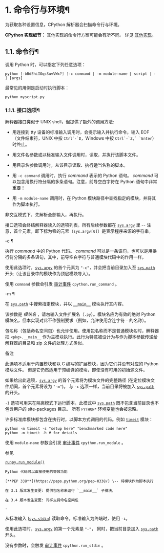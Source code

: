 # 1\. 命令行与环境¶

为获取各种设置信息，CPython 解析器会扫描命令行与环境。

**CPython 实现细节：** 其他实现的命令行方案可能会有所不同。 详见 [其他实现](1.%20概述.md#implementations)。

## 1.1. 命令行¶

调用 Python 时，可以指定下列任意选项：

    
    
~~~
python [-bBdEhiIOqsSuvVWx?] [-c command | -m module-name | script | - ] [args]
~~~

最常见的用例是启动时执行脚本：

    
    
~~~
python myscript.py
~~~

### 1.1.1. 接口选项¶

解释器接口类似于 UNIX shell，但提供了额外的调用方法:

  * 用连接到 tty 设备的标准输入调用时，会提示输入并执行命令，输入 EOF （文件结束符，UNIX 中按 ``Ctrl`-`D``，Windows 中按 ``Ctrl`-`Z,` `Enter``）时终止。

  * 用文件名参数或以标准输入文件调用时，读取，并执行该脚本文件。

  * 用目录名参数调用时，从该目录读取、执行适当名称的脚本。

  * 用 `-c command` 调用时，执行 _command_ 表示的 Python 语句。 _command_ 可以包含用换行符分隔的多条语句。注意，前导空白字符在 Python 语句中非常重要！

  * 用 `-m module-name` 调用时，在 Python 模块路径中查找指定的模块，并将其作为脚本执行。

非交互模式下，先解析全部输入，再执行。

接口选项会终结解释器读入的选项列表，所有后续参数都在 [`sys.argv`](3.标准库/sys.md#sys.argv "sys.argv") 里 -- 注意，首个元素，即下标为零的元素（`sys.argv[0]`）是表示程序来源的字符串。

-c <command>¶
    

执行 _command_ 中的 Python 代码。 _command_ 可以是一条语句，也可以是用换行符分隔的多条语句，其中，前导空白字符与普通模块代码中的作用一样。

使用此选项时，[`sys.argv`](3.标准库/sys.md#sys.argv "sys.argv") 的首个元素为 `"-c"`，并会把当前目录加入至 [`sys.path`](3.标准库/sys.md#sys.path "sys.path") 开头（让该目录中的模块作为顶层模块导入）。

使用 `command` 参数会引发 [审计事件](3.标准库/sys.md#auditing) `cpython.run_command` 。

-m <module-name>¶
    

在 [`sys.path`](3.标准库/sys.md#sys.path "sys.path") 中搜索指定模块，并以 [`__main__`](__main__.md#module-__main__ "__main__: The environment where top-level code is run. Covers command-line interfaces, import-time behavior, and ``__name__ == '__main__'``.") 模块执行其内容。

该参数是 _模块名_ ，请勿输入文件扩展名（`.py`）。模块名应为有效的绝对 Python 模块名，但本实现对此不作强制要求（例如，允许使用含连字符 `-` 的名称）。

包名称（包括命名空间包）也允许使用。使用包名称而不是普通模块名时，解释器把 `<pkg>.__main__` 作为主模块执行。此行为特意被设计为与作为脚本参数传递给解释器的目录和 zip 文件的处理方式类似。

备注

此选项不适用于内置模块和以 C 编写的扩展模块，因为它们并没有对应的 Python 模块文件。 但是它仍然适用于预编译的模块，即使没有可用的初始源文件。

如果给出此选项，[`sys.argv`](3.标准库/sys.md#sys.argv "sys.argv") 的首个元素将为模块文件的完整路径 (在定位模块文件期间，首个元素将设为 `"-m"`)。 与 `-c` 选项一样，当前目录将被加入 [`sys.path`](3.标准库/sys.md#sys.path "sys.path") 的开头。

`-I` 选项可用来在隔离模式下运行脚本，此模式中 [`sys.path`](3.标准库/sys.md#sys.path "sys.path") 既不包含当前目录也不包含用户的 site-packages 目录。 所有 `PYTHON*` 环境变量也会被忽略。

许多标准库模块都包含在执行时，以脚本方式调用的代码。例如 [`timeit`](timeit.md#module-timeit "timeit: Measure the execution time of small code snippets.") 模块：

    
    
~~~
python -m timeit -s "setup here" "benchmarked code here"
python -m timeit -h # for details
~~~

使用 `module-name` 参数会引发 [审计事件](3.标准库/sys.md#auditing) `cpython.run_module` 。

参见

[`runpy.run_module()`](runpy.md#runpy.run_module "runpy.run_module")

    

~~~
Python 代码可以直接使用的等效功能

[**PEP 338**](https://peps.python.org/pep-0338/) \-- 将模块作为脚本执行

在 3.1 版本发生变更: 提供包名称来运行 `__main__` 子模块。

在 3.4 版本发生变更: 同样支持命名空间包

-
~~~

从标准输入 ([`sys.stdin`](3.标准库/sys.md#sys.stdin "sys.stdin")) 读取命令。标准输入为终端时，使用 `-i`。

使用此选项时，[`sys.argv`](3.标准库/sys.md#sys.argv "sys.argv") 的第一个元素是 `"-"`， 同时，把当前目录加入 [`sys.path`](3.标准库/sys.md#sys.path "sys.path") 开头。

没有参数时，会触发 [审计事件](3.标准库/sys.md#auditing) `cpython.run_stdin` 。

<script>

    

~~~
执行 _script_ 中的 Python 代码，该参数应为（绝对或相对）文件系统路径，指向 Python 文件、包含 `__main__.py` 文件的目录，或包含 `__main__.py` 文件的 zip 文件。

给出此选项时，[`sys.argv`](../library/sys.md#sys.argv "sys.argv") 的第一个元素就是在命令行中指定的脚本名称。

如果脚本名称直接指向 Python 文件，则把该文件所在目录加入 [`sys.path`](../library/sys.md#sys.path "sys.path") 的开头，并且把该文件当作 [`__main__`](../library/__main__.md#module-__main__ "__main__: The environment where top-level code is run. Covers command-line interfaces, import-time behavior, and ``__name__ == '__main__'``.") 模块来执行。

如果脚本名称指向目录或 zip 文件，则把脚本名加入 [`sys.path`](../library/sys.md#sys.path "sys.path") 的开头，并把该位置中的 `__main__.py` 文件当作 [`__main__`](../library/__main__.md#module-__main__ "__main__: The environment where top-level code is run. Covers command-line interfaces, import-time behavior, and ``__name__ == '__main__'``.") 模块来执行。

`-I` 选项以隔离模式运行脚本，此模式中，[`sys.path`](../library/sys.md#sys.path "sys.path") 既不包含脚本目录，也不包含用户的 site-packages 目录，还会忽略所有 `PYTHON*` 环境变量。

使用 `filename` 参数会引发 [审计事件](../library/sys.md#auditing) `cpython.run_file` 。

参见

[`runpy.run_path()`](../library/runpy.md#runpy.run_path "runpy.run_path")
~~~
    

~~~
Python 代码可以直接使用的等效功能

未给出接口选项时，使用 `-i`，`sys.argv[0]` 为空字符串 (`""`)，并把当前目录加至 [`sys.path`](../library/sys.md#sys.path "sys.path") 的开头。 此外，如果系统支持，还能自动启用 tab 补全和历史编辑（参见 [Readline 配置](../library/site.md#rlcompleter-config)）。

参见

[调用解释器](../tutorial/interpreter.md#tut-invoking)

在 3.4 版本发生变更: 自动启用 tab 补全和历史编辑。

### 1.1.2. 通用选项¶

-?¶
-h¶
\--help¶
~~~
    

~~~
打印所有命令行选项及对应环境变量的简短描述然后退出。

\--help-env¶
~~~
    

~~~
打印 Python 专属环境变量的简短描述然后退出。

在 3.11 版本加入.

\--help-xoptions¶
~~~
    

~~~
打印实现专属 `-X` 选项的简短描述然后退出。

在 3.11 版本加入.

\--help-all¶
~~~
    

~~~
打印完整使用信息然后退出。

在 3.11 版本加入.

-V¶
\--version¶
~~~
    

~~~
输出 Python 版本号并退出。示例如下：
~~~
    
    
~~~
Python 3.8.0b2+
~~~

输入两次 `V` 选项时，输出更多构建信息，例如：

    
    
~~~
Python 3.8.0b2+ (3.8:0c076caaa8, Apr 20 2019, 21:55:00)
[GCC 6.2.0 20161005]
~~~

在 3.6 版本加入: `-VV` 选项。

### 1.1.3. 其他选项¶

-b¶
    

用 [`str`](../library/stdtypes.md#str "str") 与 [`bytes`](../library/stdtypes.md#bytes "bytes") 或 [`bytearray`](../library/stdtypes.md#bytearray "bytearray") 对比， 或对比 [`bytes`](../library/stdtypes.md#bytes "bytes") 与 [`int`](../library/functions.md#int "int") 时，会发出警告。重复给出该选项（`-bb`）时会报错。

在 3.5 版本发生变更: 影响 [`bytes`](../library/stdtypes.md#bytes "bytes") 与 [`int`](../library/functions.md#int "int") 的比较。

-B¶
    

给出此选项时，Python 不在导入源模块时写入 `.pyc` 文件。另请参阅 `PYTHONDONTWRITEBYTECODE`。

\--check-hash-based-pycs default|always|never¶

    

~~~
控制基于哈希值的 `.pyc` 文件的验证行为。 参见 [已缓存字节码的失效](../reference/import.md#pyc-invalidation)。 当设为 `default` 时，已选定和未选定的基于哈希值的字节码缓存文件将根据其默认语义进行验证。 当设为 `always` 时，所有基于哈希值的 `.pyc` 文件，不论是已选定还是未选定的都将根据其对应的源文件进行验证。 当设为 `never` 时，基于哈希值的 `.pyc` 文件将不会根据其对应的源文件进行验证。

基于时间戳的 `.pyc` 文件的语义不会受此选项影响。

-d¶
~~~

启用解析器调试输出（仅供专家查看）。 另请参见 `PYTHONDEBUG` 环境变量。

此选项需要 [Python 的调试构建版](configure.md#debug-build)，否则它将被忽略。

-E¶
    

忽略所有 `PYTHON*` 环境变量，例如，已设置的 `PYTHONPATH` 和 `PYTHONHOME`。

另请参阅 `-P` 和 `-I` (隔离) 选项。

-i¶
    

脚本是第一个参数，或使用 `-c` 时，即便 [`sys.stdin`](../library/sys.md#sys.stdin "sys.stdin") 不是终端，执行脚本或命令后，也会进入交互模式。不读取 `PYTHONSTARTUP` 文件。

本选项用于，脚本触发异常时，检查全局变量或堆栈回溯。 详见 `PYTHONINSPECT`。

-I¶
    

以隔离模式运行 Python。 这还将应用 `-E`, `-P` 和 `-s` 选项。

在隔离模式下 [`sys.path`](../library/sys.md#sys.path "sys.path") 既不包含脚本所在目录也不包含用户的 site-packages 目录。 所有 `PYTHON*` 环境变量也都会被忽略。 还可以施加更进一步的限制以防止用户注入恶意代码。

在 3.4 版本加入.

-O¶
    

移除 assert 语句以及任何以 [`__debug__`](../library/constants.md#debug__ "__debug__") 的值作为条件的代码。 通过在 `.pyc` 扩展名之前添加 `.opt-1` 来扩充已编译文件 ([bytecode](../glossary.md#term-bytecode)) 的文件名 (参见 [**PEP 488**](https://peps.python.org/pep-0488/))。 另请参阅 `PYTHONOPTIMIZE`。

在 3.5 版本发生变更: 依据 [**PEP 488**](https://peps.python.org/pep-0488/) 修改 `.pyc` 文件名。

-OO¶
    

在启用 `-O` 的同时丢弃文档字符串。 通过在 `.pyc` 扩展名之前添加 `.opt-2` 来扩展已编译文件 ([bytecode](../glossary.md#term-bytecode)) 的文件名 (参见 [**PEP 488**](https://peps.python.org/pep-0488/))。

在 3.5 版本发生变更: 依据 [**PEP 488**](https://peps.python.org/pep-0488/) 修改 `.pyc` 文件名。

-P¶
    

不要将具有潜在不安全性的路径附加到 [`sys.path`](../library/sys.md#sys.path "sys.path"):

  * `python -m module` 命令行: 不要附加当前工作目录。

  * `python script.py` 命令行: 不要附加脚本所在目录。 如果是一个符号链接，则会解析符号链接。

  * `python -c code` 和 `python` (REPL) 命令行: 不要附加空字符串，这表示当前工作目录。

另请参阅 `PYTHONSAFEPATH` 环境变量，以及 `-E` 和 `-I` (隔离) 选项。

在 3.11 版本加入.

-q¶
    

即使在交互模式下也不显示版权和版本信息。

在 3.2 版本加入.

-R¶
    

开启哈希随机化。 此选项权 `PYTHONHASHSEED` 环境变量设置为 `0` 时起作用，因为哈希随机化是默认启用的。

在Python的早期版本中，此选项启用哈希随机化，将 str 和 bytes 的对象 `__hash__()` 的值 "加盐" 为不可预测的随机值。虽然它们在单个Python进程中保持不变，但是在重复调用的Python进程之间它们是不可预测的。

哈希随机化旨在针对由精心选择的输入引起的拒绝服务攻击提供防护，这种输入利用了构造 dict 在最坏情况下的性能即 O(n2) 复杂度。 请参阅 <http://ocert.org/advisories/ocert-2011-003.md> 了解详情。

`PYTHONHASHSEED` 允许你为哈希种子密码设置一个固定值。

在 3.7 版本发生变更: 此选项不会再被忽略。

在 3.2.3 版本加入.

-s¶
    

不要将 [`用户 site-packages 目录`](../library/site.md#site.USER_SITE "site.USER_SITE") 添加到 [`sys.path`](../library/sys.md#sys.path "sys.path")。

参见

[**PEP 370**](https://peps.python.org/pep-0370/) \-- 分用户的 site-packages 目录

-S¶
    

禁用 [`site`](../library/site.md#module-site "site: Module responsible for site-specific configuration.") 的导入及其所附带的基于站点对 [`sys.path`](../library/sys.md#sys.path "sys.path") 的操作。 如果 [`site`](../library/site.md#module-site "site: Module responsible for site-specific configuration.") 会在稍后被显式地导入也会禁用这些操作 (如果你希望触发它们则应调用 [`site.main()`](../library/site.md#site.main "site.main"))。

-u¶
    

强制 stdout 和 stderr 流不使用缓冲。 此选项对 stdin 流无影响。

另请参阅 `PYTHONUNBUFFERED`。

在 3.7 版本发生变更: stdout 和 stderr 流在文本层现在不使用缓冲。

-v¶
    

每次在初始化模块时会打印一条信息，显示被加载的地方（文件名或内置模块名）。当给出两个v（ `-vv` ）时，搜索模块时会为每个文件打印一条信息。退出时模块清理的信息也会给出来。

在 3.10 版本发生变更: 由 [`site`](../library/site.md#module-site "site: Module responsible for site-specific configuration.") 模块可以得到将要处理的站点路径和 `.pth` 文件。

参阅 `PYTHONVERBOSE` 。

-W arg¶
    

警告信息的控制。Python 的警告机制默认将警告信息打印到 [`sys.stderr`](../library/sys.md#sys.stderr "sys.stderr")。

最简单的设置是将某个特定操作无条件地应用于进程所发出所有警告 (即使是在默认情况下会忽略的那些警告):

    
    
~~~
-Wdefault  # Warn once per call location
-Werror    # Convert to exceptions
-Walways   # Warn every time
-Wmodule   # Warn once per calling module
-Wonce     # Warn once per Python process
-Wignore   # Never warn
~~~

action 名可以根据需要进行缩写，解释器将会解析为合适的名称。例如，`-Wi` 与 `-Wignore` 相同。

完整的参数如下：

    
    
~~~
action:message:category:module:lineno
~~~

空字段匹配所有值；尾部的空字段可以省略。例如，`-W ignore::DeprecationWarning` 将忽略所有的 DeprecationWarning 警告。

_action_ 字段如上所述，但只适用于匹配其余字段的警告。

_message_ 字段必须与整个警告信息相匹配；不区分大小写。

_category_ 字段与警告类别相匹配（`DeprecationWarning` 等）。必须是个类名；检测消息的实际警告类别是否为指定类别的子类。

_module_ 字段匹配的是（完整限定）模块名称；这种匹配是大小写敏感的。

_lineno_ 字段匹配行号，其中 0 匹配所有行号，相当于省略了行号。

可以给出多个 `-W` 选项；当某条警告信息匹配上多个选项时，将执行最后一个匹配项的操作。非法 `-W` 选项将被忽略（不过，在触发第一条警告时，会打印出一条无效选项的警告信息）。

警告信息还可以用 `PYTHONWARNINGS` 环境变量来控制，也可以在 Python 程序中用 [`warnings`](../library/warnings.md#module-warnings "warnings: Issue warning messages and control their disposition.") 模块进行控制。例如， [`warnings.filterwarnings()`](../library/warnings.md#warnings.filterwarnings "warnings.filterwarnings") 函数可对警告信息使用正则表达式。

请参阅 [警告过滤器](../library/warnings.md#warning-filter) 和 [警告过滤器的介绍](../library/warnings.md#describing-warning-filters) 了解更多细节。

-x¶
    

跳过源中第一行，以允许使用非 Unix 形式的 `#!cmd`。 这适用于 DOS 专属的破解操作。

-X¶
    

保留用于各种具体实现专属的选项。 CPython 目前定义了下列可用的值：

  * `-X faulthandler` 将启用 [`faulthandler`](../library/faulthandler.md#module-faulthandler "faulthandler: Dump the Python traceback.")。 另请参阅 `PYTHONFAULTHANDLER`。

  * `-X showrefcount` 可在程序结束时或在交互式解释器每条语句后，输出总的引用计数和使用的内存块数。这只适用于 [调试版本](configure.md#debug-build)。

  * `-X tracemalloc` 使用 [`tracemalloc`](../library/tracemalloc.md#module-tracemalloc "tracemalloc: Trace memory allocations.") 模块启动对 Python 内存分配的跟踪。 在默认情况下，只有最近的帧会保存在跟踪的回溯信息中。 使用 `-X tracemalloc=NFRAME` 来启动限定回溯 _NFRAME_ 帧的跟踪。 请参阅 [`tracemalloc.start()`](../library/tracemalloc.md#tracemalloc.start "tracemalloc.start") 和 `PYTHONTRACEMALLOC` 了解详情。

  * `-X int_max_str_digits` 将配置 [整数字符串转换长度限制](../library/stdtypes.md#int-max-str-digits)。 另请参阅 `PYTHONINTMAXSTRDIGITS`。

  * `-X importtime` 显示每次导入耗费的时间。 它会显示模块名称，累计时间（包括嵌套的导入）和自身时间（排除嵌套的导入）。 请注意它的输出在多线程应用程序中可能会出错。 典型用法如 `python3 -X importtime -c 'import asyncio'`。 另请参阅 `PYTHONPROFILEIMPORTTIME`。

  * `-X dev`: 启用 [Python 开发模式](../library/devmode.md#devmode)，引入在默认情况下启用会导致开销过大的运行时检查。

  * `-X utf8` 启用 [Python UTF-8 模式](../library/os.md#utf8-mode)。 `-X utf8=0` 将显式地禁用 [Python UTF-8 模式](../library/os.md#utf8-mode) (即使在该模式应该会自动激活时也是如此)。 另请参阅 `PYTHONUTF8`。

  * `-X pycache_prefix=PATH` 允许将 `.pyc` 文件写入以给定目录为根的并行树，而不是代码树。另见 `PYTHONPYCACHEPREFIX` 。

  * `-X warn_default_encoding` issues a [`EncodingWarning`](../library/exceptions.md#EncodingWarning "EncodingWarning") when the locale-specific default encoding is used for opening files. See also `PYTHONWARNDEFAULTENCODING`.

  * `-X no_debug_ranges` 会禁用在代码对象中包括将额外位置信息（结束行、开始列偏移量和结束列偏移量）映射到每条指令的映射表。 这在需要较小的代码对象和 pyc 文件时很有用处并可在解释器显示回溯时屏蔽额外的视觉位置提示。 另请参阅 `PYTHONNODEBUGRANGES`。

  * `-X frozen_modules` 会决定被冻结的模块是否要被导入机制所忽略。 值为 "on" 表示它们将被导入而 "off" 表示它们将被忽略。 如果这是已安装的 Python (正常情况) 则默认为 "on"。 如果是尚在开发中 (从源代码树运行) 则默认为 "off"。 请注意已冻结的 "importlib_bootstrap" 和 "importlib_bootstrap_external" 模块将总是会被使用，即使该旗标被设为 "off"。

  * `-X perf` 会启用对 Linux `perf` 性能分析器的支持。 当提供了此选项时，`perf` 性能分析器将能够报告 Python 调用。 此选项仅在某些平台上可用而在当前系统不支持的情况下将不做任何事。 默认值为 "off"。 另请参阅 `PYTHONPERFSUPPORT` 和 [Python 对 Linux perf 性能分析器的支持](../howto/perf_profiling.md#perf-profiling)。

它还允许传入任意值并通过 [`sys._xoptions`](../library/sys.md#sys._xoptions "sys._xoptions") 字典来提取这些值。

在 3.2 版本发生变更: 增加了 `-X` 选项。

在 3.3 版本加入: `-X faulthandler` 选项。

在 3.4 版本加入: `-X showrefcount` 与 `-X tracemalloc` 选项。

在 3.6 版本加入: `-X showalloccount` 选项。

在 3.7 版本加入: `-X importtime`, `-X dev` 与 `-X utf8` 选项。

在 3.8 版本加入: `-X pycache_prefix` 选项。 `-X dev` 选项现在在 [`io.IOBase`](../library/io.md#io.IOBase "io.IOBase") 析构函数中记录 `close()` 异常。

在 3.9 版本发生变更: 使用 `-X dev` 选项，在字符串编码和解码操作时检查 _encoding_ 和 _errors_ 参数。

The `-X showalloccount` 选项已被移除。

在 3.10 版本加入: `-X warn_default_encoding` 选项。

从 3.9 版起不建议使用，已在 3.10 版中移除: The `-X oldparser` option.

在 3.11 版本加入: `-X no_debug_ranges` 选项。

在 3.11 版本加入: `-X frozen_modules` 选项。

在 3.11 版本加入: `-X int_max_str_digits` 选项。

在 3.12 版本加入: `-X perf` 选项。option.

### 1.1.4. 不应当使用的选项¶

-J¶
    

保留给 [Jython](https://www.jython.org/) 使用。

## 1.2. 环境变量¶

这些环境变量会影响 Python 的行为，它们是在命令行开关之前被处理的，但 -E 或 -I 除外。 根据约定，当存在冲突时命令行开关会覆盖环境变量的设置。

PYTHONHOME¶

    

~~~
更改标准 Python 库的位置。 默认情况下库是在 `_prefix_ /lib/python _version_` 和 `_exec_prefix_ /lib/python _version_` 中搜索，其中 `_prefix_` 和 `_exec_prefix_` 是由安装位置确定的目录，默认都位于 `/usr/local`。

当 `PYTHONHOME` 被设为单个目录时，它的值会同时替代 `_prefix_` 和 `_exec_prefix_`。 要为两者指定不同的值，请将 `PYTHONHOME` 设为 `_prefix_ : _exec_prefix_`。

PYTHONPATH¶
~~~
    

~~~
增加模块文件默认搜索路径。 所用格式与终端的 `PATH` 相同：一个或多个由 [`os.pathsep`](../library/os.md#os.pathsep "os.pathsep") 分隔的目录路径名称（例如 Unix 上用冒号而在 Windows 上用分号）。 默认忽略不存在的目录。

除了普通目录之外，单个 `PYTHONPATH` 条目可以引用包含纯Python模块的zip文件（源代码或编译形式）。无法从zip文件导入扩展模块。

默认索引路径依赖于安装路径，但通常都是以 `_prefix_ /lib/python _version_` 开始 (参见上文中的 `PYTHONHOME`)。 它 _总是_ 会被添加到 `PYTHONPATH`。

有一个附加目录将被插入到索引路径的 `PYTHONPATH` 之前，正如上文中 接口选项 所描述的。 搜索路径可以在 Python 程序内作为变量 [`sys.path`](../library/sys.md#sys.path "sys.path") 来进行操作。

PYTHONSAFEPATH¶
~~~
    

~~~
如果这被设为一个非空字符串，请不要将具有潜在不安全性的路径附加到 [`sys.path`](../library/sys.md#sys.path "sys.path"): 参见 `-P` 选项了解详情。

在 3.11 版本加入.

PYTHONPLATLIBDIR¶
~~~
    

~~~
如果它被设为非空字符串，则会覆盖 [`sys.platlibdir`](../library/sys.md#sys.platlibdir "sys.platlibdir") 值。

在 3.9 版本加入.

PYTHONSTARTUP¶
~~~
    

~~~
这如果是一个可读文件的名称，该文件中的 Python 命令会在交互模式的首个提示符显示之前被执行。 该文件会在与交互式命令执行所在的同一命名空间中被执行，因此其中所定义或导入的对象可以在交互式会话中无限制地使用。 你还可以在这个文件中修改提示符 [`sys.ps1`](../library/sys.md#sys.ps1 "sys.ps1") 和 [`sys.ps2`](../library/sys.md#sys.ps2 "sys.ps2") 以及钩子 [`sys.__interactivehook__`](../library/sys.md#sys.__interactivehook__ "sys.__interactivehook__")。

使用 `filename` 参数会引发 [审计事件](../library/sys.md#auditing) `cpython.run_startup` 。

PYTHONOPTIMIZE¶
~~~
    

~~~
这如果被设为一个非空字符串，它就相当于指定 `-O` 选项。 如果设为一个整数，则它就相当于多次指定 `-O`。

PYTHONBREAKPOINT¶
~~~
    

~~~
此变量如果被设定，它会使用加点号的路径标记一个可调用对象。 包含该可调用对象的模块将被导入，随后该可调用对象将由 [`sys.breakpointhook()`](../library/sys.md#sys.breakpointhook "sys.breakpointhook") 的默认实现来运行，后者自身将由内置的 [`breakpoint()`](../library/functions.md#breakpoint "breakpoint") 来调用。 如果未设定，或设定为空字符串，则它相当于值 "pdb.set_trace"。 将此变量设为字符串 "0" 会导致 [`sys.breakpointhook()`](../library/sys.md#sys.breakpointhook "sys.breakpointhook") 的默认实现不做任何事而直接返回。

在 3.7 版本加入.

PYTHONDEBUG¶
~~~
    

~~~
此变量如果被设为一个非空字符串，它就相当于指定 `-d` 选项。 如果设为一个整数，则它就相当于多次指定 `-d`。

此环境变量需要 [Python 的调试构建版](configure.md#debug-build)，否则它将被忽略。

PYTHONINSPECT¶
~~~
    

~~~
此变量如果被设为一个非空字符串，它就相当于指定 `-i` 选项。

此变量也可由 Python 代码使用 [`os.environ`](../library/os.md#os.environ "os.environ") 来修改以在程序终结时强制检查模式。

PYTHONUNBUFFERED¶
~~~
    

~~~
此变量如果被设为一个非空字符串，它就相当于指定 `-u` 选项。

PYTHONVERBOSE¶
~~~
    

~~~
此变量如果被设为一个非空字符串，它就相当于指定 `-v` 选项。 如果设为一个整数，则它就相当于多次指定 `-v`。

PYTHONCASEOK¶
~~~
    

~~~
如果设置了此变量，Python 将忽略 [`import`](../reference/simple_stmts.md#import) 语句中的大小写。 这仅在 Windows 和 macOS 上有效。

PYTHONDONTWRITEBYTECODE¶
~~~
    

~~~
此变量如果被设为一个非空字符串，Python 将不会尝试在导入源模块时写入 `.pyc` 文件。 这相当于指定 `-B` 选项。

PYTHONPYCACHEPREFIX¶
~~~
    

~~~
如果设置了此选项，Python将在镜像目录树中的此路径中写入 `.pyc` 文件，而不是源树中的 `__pycache__` 目录中。这相当于指定 `-X` `pycache_prefix=PATH` 选项。

在 3.8 版本加入.

PYTHONHASHSEED¶
~~~
    

~~~
如果此变量未设置或设为 `random`，将使用一个随机值作为 str 和 bytes 对象哈希运算的种子。

如果 `PYTHONHASHSEED` 被设为一个整数值，它将被作为固定的种子数用来生成哈希随机化所涵盖的类型的 hash() 结果。

它的目的是允许可复现的哈希运算，例如用于解释器本身的自我检测，或允许一组 python 进程共享哈希值。

该整数必须为一个 [0,4294967295] 范围内的十进制数。 指定数值 0 将禁用哈希随机化。

在 3.2.3 版本加入.

PYTHONINTMAXSTRDIGITS¶
~~~
    

~~~
如果将此变量设为一个整数，它会被用来配置解释器的全局 [整数字符串转换长度限制](../library/stdtypes.md#int-max-str-digits)。

在 3.11 版本加入.

PYTHONIOENCODING¶
~~~
    

~~~
如果此变量在运行解释器之前被设置，它会覆盖通过 `encodingname:errorhandler` 语法设置的 stdin/stdout/stderr 所用编码。 `encodingname` 和 `:errorhandler` 部分都是可选项，与在 [`str.encode()`](../library/stdtypes.md#str.encode "str.encode") 中的含义相同。

对于 stderr，`:errorhandler` 部分会被忽略；处理程序将总是为 `'backslashreplace'`。

在 3.4 版本发生变更: “encodingname” 部分现在是可选的。

在 3.6 版本发生变更: 在 Windows 上，对于交互式控制台缓冲区会忽略此变量所指定的编码，除非还指定了 `PYTHONLEGACYWINDOWSSTDIO`。 通过标准流重定向的文件和管道则不受其影响。

PYTHONNOUSERSITE¶
~~~
    

~~~
如果设置了此变量，Python 将不会把 [`用户 site-packages 目录`](../library/site.md#site.USER_SITE "site.USER_SITE") 添加到 [`sys.path`](../library/sys.md#sys.path "sys.path")。

参见

[**PEP 370**](https://peps.python.org/pep-0370/) \-- 分用户的 site-packages 目录

PYTHONUSERBASE¶
~~~
    

~~~
定义 [`用户基准目录`](../library/site.md#site.USER_BASE "site.USER_BASE")，它将被用来计算 [`用户 site-packages 目录`](../library/site.md#site.USER_SITE "site.USER_SITE") 的路径以及 `python -m pip install --user` 的安装路径。

参见

[**PEP 370**](https://peps.python.org/pep-0370/) \-- 分用户的 site-packages 目录

PYTHONEXECUTABLE¶
~~~
    

~~~
如果设置了此环境变量，则 `sys.argv[0]` 将被设为此变量的值而不是通过 C 运行时所获得的值。 这仅在 macOS 上起作用。

PYTHONWARNINGS¶
~~~
    

~~~
此变量等价于 `-W` 选项。 如果被设为一个以逗号分隔的字符串，它就相当于多次指定 `-W`，列表中后出现的过滤器优先级会高于列表中先出现的。

最简单的设置是将某个特定操作无条件地应用于进程所发出所有警告 (即使是在默认情况下会忽略的那些警告):
~~~
    
    
~~~
PYTHONWARNINGS=default  # Warn once per call location
PYTHONWARNINGS=error    # Convert to exceptions
PYTHONWARNINGS=always   # Warn every time
PYTHONWARNINGS=module   # Warn once per calling module
PYTHONWARNINGS=once     # Warn once per Python process
PYTHONWARNINGS=ignore   # Never warn
~~~

请参阅 [警告过滤器](../library/warnings.md#warning-filter) 和 [警告过滤器的介绍](../library/warnings.md#describing-warning-filters) 了解更多细节。

PYTHONFAULTHANDLER¶

    

~~~
如果此环境变量被设为一个非空字符串，[`faulthandler.enable()`](../library/faulthandler.md#faulthandler.enable "faulthandler.enable") 会在启动时被调用：为 `SIGSEGV`, `SIGFPE`, `SIGABRT`, `SIGBUS` 和 `SIGILL` 等信号安装一个处理句柄以转储 Python 回溯信息。 此变量等价于 `-X` `faulthandler` 选项。

在 3.3 版本加入.

PYTHONTRACEMALLOC¶
~~~
    

~~~
如果此环境变量被设为一个非空字符串，则会使用 [`tracemalloc`](../library/tracemalloc.md#module-tracemalloc "tracemalloc: Trace memory allocations.") 模块启动对 Python 内存分配的跟踪。 该变量的值是保存在跟踪的回溯信息中的最大帧数。 例如， `PYTHONTRACEMALLOC=1` 只保存最近的帧。 请参阅 [`tracemalloc.start()`](../library/tracemalloc.md#tracemalloc.start "tracemalloc.start") 函数了解更多信息。 这等价于设置 `-X` `tracemalloc` 选项。

在 3.4 版本加入.

PYTHONPROFILEIMPORTTIME¶
~~~
    

~~~
如果此环境变量被设为一个非空字符串，Python 将会显示每次导入药费了多长时间。 这等价于设置 `-X` `importtime` 选项。

在 3.7 版本加入.

PYTHONASYNCIODEBUG¶
~~~
    

~~~
如果此变量被设为一个非空字符串，则会启用 [`asyncio`](../library/asyncio.md#module-asyncio "asyncio: Asynchronous I/O.") 模块的 [调试模式](../library/asyncio-dev.md#asyncio-debug-mode)。

在 3.4 版本加入.

PYTHONMALLOC¶
~~~
    

~~~
设置 Python 内存分配器和/或安装调试钩子。

设置 Python 所使用的内存分配器族群：

  * `default`: 使用 [默认内存分配器](../c-api/memory.md#default-memory-allocators)。

  * `malloc`: 对所有域 ([`PYMEM_DOMAIN_RAW`](../c-api/memory.md#c.PYMEM_DOMAIN_RAW "PYMEM_DOMAIN_RAW"), [`PYMEM_DOMAIN_MEM`](../c-api/memory.md#c.PYMEM_DOMAIN_MEM "PYMEM_DOMAIN_MEM"), [`PYMEM_DOMAIN_OBJ`](../c-api/memory.md#c.PYMEM_DOMAIN_OBJ "PYMEM_DOMAIN_OBJ")) 使用 C 库的 `malloc()` 函数。

  * `pymalloc`: 对 [`PYMEM_DOMAIN_MEM`](../c-api/memory.md#c.PYMEM_DOMAIN_MEM "PYMEM_DOMAIN_MEM") 和 [`PYMEM_DOMAIN_OBJ`](../c-api/memory.md#c.PYMEM_DOMAIN_OBJ "PYMEM_DOMAIN_OBJ") 域使用 [pymalloc 分配器](../c-api/memory.md#pymalloc) 而对 [`PYMEM_DOMAIN_RAW`](../c-api/memory.md#c.PYMEM_DOMAIN_RAW "PYMEM_DOMAIN_RAW") 域使用 `malloc()` 函数。

安装 [调试钩子](../c-api/memory.md#pymem-debug-hooks) ：

  * `debug`: 在 [默认内存分配器](../c-api/memory.md#default-memory-allocators) 之上安装调试钩子。

  * `malloc_debug`: 与 `malloc` 相同但还会安装调试钩子。

  * `pymalloc_debug`: 与 `pymalloc` 相同但还会安装调试钩子。

在 3.7 版本发生变更: 增加了 `"default"` 分配器。

在 3.6 版本加入.

PYTHONMALLOCSTATS¶
~~~
    

~~~
如果设为一个非空字符串，Python 将在每次创建新的 pymalloc 对象区域以及在关闭时打印 [pymalloc 内存分配器](../c-api/memory.md#pymalloc) 的统计信息。

如果 `PYTHONMALLOC` 环境变量被用来强制开启 C 库的 `malloc()` 分配器，或者如果 Python 的配置不支持 `pymalloc`，则此变量将被忽略。

在 3.6 版本发生变更: 此变量现在也可以被用于在发布模式下编译的 Python。 如果它被设置为一个空字符串则将没有任何效果。

PYTHONLEGACYWINDOWSFSENCODING¶
~~~
    

~~~
如果设为非空字符串，默认的 [filesystem encoding and error handler](../glossary.md#term-filesystem-encoding-and-error-handler) 模式将恢复到 3.6 版本之前的值 “mbcs”和“replace”。 否则，将采用新的默认值“utf-8”和“surrogatepass”。

这也可以在运行时通过 [`sys._enablelegacywindowsfsencoding()`](../library/sys.md#sys._enablelegacywindowsfsencoding "sys._enablelegacywindowsfsencoding") 来启用。

[可用性](../library/intro.md#availability): Windows。

在 3.6 版本加入: 更多详情请参阅 [**PEP 529**](https://peps.python.org/pep-0529/)。

PYTHONLEGACYWINDOWSSTDIO¶
~~~
    

~~~
如果设为一个非空字符串，则不使用新的控制台读取器和写入器。 这意味着 Unicode 字符将根据活动控制台的代码页进行编码，而不是使用 utf-8。

如果标准流被重定向（到文件或管道）而不是指向控制台缓冲区则该变量会被忽略。

[可用性](../library/intro.md#availability): Windows。

在 3.6 版本加入.

PYTHONCOERCECLOCALE¶
~~~
    

~~~
如果值设为 `0`，将导致主 Python 命令行应用跳过将传统的基于 ASCII 的 C 与 POSIX 区域设置强制转换为更强大的基于 UTF-8 的替代方案。

如果此变量 _未被_ 设置（或被设为 `0` 以外的值），则覆盖环境变量的 `LC_ALL` 区域选项也不会被设置，并且报告给 `LC_CTYPE` 类别的当前区域选项或者为默认的 `C` 区域，或者为显式指明的基于 ASCII 的 `POSIX` 区域，然后 Python CLI 将在加载解释器运行时之前尝试为 `LC_CTYPE` 类别按指定的顺序配置下列区域选项：

  * `C.UTF-8`

  * `C.utf8`

  * `UTF-8`

如果成功设置了以上区域类别中的一个，则初始化 Python 运行时之前也将在当前进程环境中相应地设置 `LC_CTYPE` 环境变量。 这会确保除了解释器本身和运行于同一进程中的其他可感知区域选项的组件 (例如 GNU `readline` 库) 之外，还能在子进程 (无论这些进程是否在运行 Python 解释器) 以及在查询环境而非当前 C 区域的操作 (例如 Python 自己的 [`locale.getdefaultlocale()`](../library/locale.md#locale.getdefaultlocale "locale.getdefaultlocale")) 中看到更新的设置。

(显式地或通过上述的隐式区域强制转换) 配置其中一个区域选项将自动为 [`sys.stdin`](../library/sys.md#sys.stdin "sys.stdin") 和 [`sys.stdout`](../library/sys.md#sys.stdout "sys.stdout") 启用 `surrogateescape` [错误处理句柄](../library/codecs.md#error-handlers) ([`sys.stderr`](../library/sys.md#sys.stderr "sys.stderr") 会继续使用 `backslashreplace` 如同在任何其他区域选项中一样)。 这种流处理行为可以按通常方式使用 `PYTHONIOENCODING` 来覆盖。

出于调试目的，如果激活了区域强制转换，或者如果当 Python 运行时被初始化时某个 _应该_ 触发强制转换的区域选项仍处于激活状态则设置 `PYTHONCOERCECLOCALE=warn` 将导致 Python 在 `stderr` 上发出警告消息。

还要注意，即使在区域转换转换被禁用，或者在其无法找到合适的目标区域时，默认 `PYTHONUTF8` 仍将在传统的基于 ASCII 的区域中被激活。 必须同时禁用这两项特性以强制解释器使用 `ASCII` 而不是 `UTF-8` 作为系统接口。

[可用性](../library/intro.md#availability): Unix。

在 3.7 版本加入: 请参阅 [**PEP 538**](https://peps.python.org/pep-0538/) 了解详情。

PYTHONDEVMODE¶
~~~
    

~~~
如果此环境变量被设为一个非空字符串，则会启用 [Python 开发模式](../library/devmode.md#devmode)，引入在默认情况下启用扩展会导致开销过大的额外运行时检查。 这等价于设置 `-X` `dev` 选项。

在 3.7 版本加入.

PYTHONUTF8¶
~~~
    

~~~
如果设为 `1` ，将会启用 [Python UTF-8 模式](../library/os.md#utf8-mode)。

若设为 `0` ，则会禁用 [Python UTF-8 模式](../library/os.md#utf8-mode) 。

设置任何其他非空字符串会在解释器初始化期间导致错误。

在 3.7 版本加入.

PYTHONWARNDEFAULTENCODING¶
~~~
    

~~~
如果该环境变量设为一个非空字符串，则在采用某地区默认编码时，将会引发一条 [`EncodingWarning`](../library/exceptions.md#EncodingWarning "EncodingWarning") 。

请参阅 [选择性的 EncodingWarning](../library/io.md#io-encoding-warning) 来了解详情。

在 3.10 版本加入.

PYTHONNODEBUGRANGES¶
~~~
    

~~~
如果设置了此变量，它会禁用在代码对象中包括将额外位置信息（结束行、开始列偏移量和结束列偏移量）映射到每条指令的映射表。 这在需要较小的代码对象和 pyc 文件时很有用处并可在解释器显示回溯时屏蔽额外的视觉位置提示。

在 3.11 版本加入.

PYTHONPERFSUPPORT¶
~~~
    

~~~
如果此变量被设为非零值，它将启用对 Linux `perf` 分析器的支持以便 Python 调用能被它检测到。

如果设为 `0`，则禁用 Linux `perf` 性能分析器支持。

另请参阅 `-X perf` 命令行选项和 [Python 对 Linux perf 性能分析器的支持](../howto/perf_profiling.md#perf-profiling)。

在 3.12 版本加入.

### 1.2.1. 调试模式变量¶

PYTHONDUMPREFS¶
~~~
    

~~~
如果设置，Python在关闭解释器，及转储对象和引用计数后仍将保持活动。

需用 [`--with-trace-refs`](configure.md#cmdoption-with-trace-refs) 编译选项来配置 Python。

PYTHONDUMPREFSFILE=FILENAME¶
~~~
    

~~~
